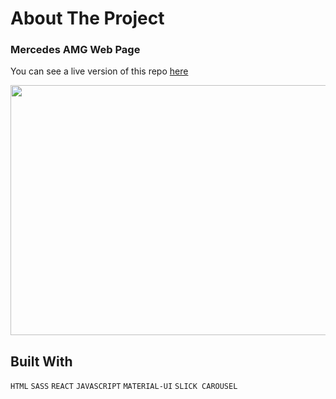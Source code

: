 # About The Project

### Mercedes AMG Web Page

You can see a live version of this repo [here](https://mercedes-amg.netlify.app/)


<img src="https://media.giphy.com/media/v1.Y2lkPTc5MGI3NjExMjBhMTYyZjIxMzIwMzM0ZTVkNTQ1OTJkZTUyYzBiYTdmMDUxMWUwOSZlcD12MV9pbnRlcm5hbF9naWZzX2dpZklkJmN0PWc/SZWvRzYXRP02GOTwRH/giphy.gif" width="800" height="400m" />


## Built With

`HTML`
`SASS`
`REACT`
`JAVASCRIPT`
`MATERIAL-UI`
`SLICK CAROUSEL`











